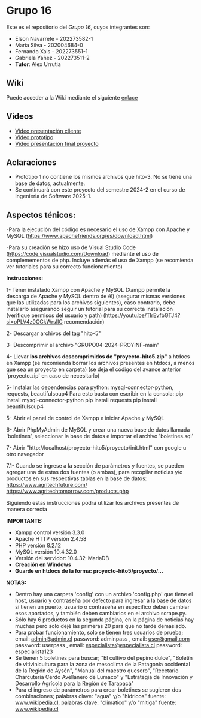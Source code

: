 # Grupo 16

Este es el repositorio del *Grupo 16*, cuyos integrantes son:
* Elson Navarrete - 202273582-1
* María Silva - 202004684-0
* Fernando Xais - 202273551-1
* Gabriela Yáñez - 202273511-2
* **Tutor**: Alex Urrutia

## Wiki

Puede acceder a la Wiki mediante el siguiente [enlace](https://github.com/Gaby20785/Grupo16-INF225/wiki)

## Videos

* [Video presentación cliente](https://www.youtube.com/watch?v=abJau21SDIk)
* [Video prototipo](https://youtu.be/uakP8lTkoxk)
* [Video presentación final proyecto](https://youtu.be/biPBmX9duXE?si=PDzDYRDL1AYbFLQ4)

## Aclaraciones

- Prototipo 1 no contiene los mismos archivos que hito-3. No se tiene una base de datos, actualmente.
- Se continuará con este proyecto del semestre 2024-2 en el curso de Ingenieria de Software 2025-1.

## Aspectos ténicos:
-Para la ejecución del código es necesario el uso de Xampp con Apache y MySQL (https://www.apachefriends.org/es/download.html)

-Para su creación se hizo uso de Visual Studio Code (https://code.visualstudio.com/Download) mediante el uso de complemementos de php. Incluye además el uso de Xampp (se recomienda ver tutoriales para su correcto funcionamiento)

**Instrucciones:**

  1- Tener instalado Xampp con Apache y MySQL (Xampp permite la descarga de Apache y MySQL dentro de él) (asegurar mismas versiones que las utilizadas para los archivos siguientes), caso contrario, debe instalarlo asegurando seguir un tutorial para su correcta instalación (verifique permisos del usuario y path) (https://youtu.be/TlrEvfbGTJ4?si=oPLV4z0CCkWrslIC recomendación)
  
  2- Descargar archivos del tag "hito-5"
  
  3- Descomprimir el archivo "GRUPO04-2024-PROYINF-main"
  
  4- Llevar **los archivos descomprimidos de "proyecto-hito5.zip"** a htdocs en Xampp (se recomienda borrar los archivos presentes en htdocs, a menos que sea un proyecto en carpeta) (se deja el código del avance anterior 'proyecto.zip' en caso de necesitarlo)

  5- Instalar las dependencias para python: mysql-connector-python, requests, beautifulsoup4
	    Para esto basta con escribir en la consola:
		    pip install mysql-connector-python
		    pip install requests
		    pip install beautifulsoup4
  
  5- Abrir el panel de control de Xampp e iniciar Apache y MySQL

  6- Abrir PhpMyAdmin de MySQL y crear una nueva base de datos llamada 'boletines', seleccionar la base de datos e importar el archivo 'boletines.sql'
  
  7- Abrir "http://localhost/proyecto-hito5/proyecto/init.html" con google u otro navegador

  7.1- Cuando se ingrese a la sección de parámetros y fuentes, se pueden agregar una de estas dos fuentes (o ambas), para recopilar noticias y/o productos en sus respectivas tablas en la base de datos:
	  https://www.agritechfuture.com/
	  https://www.agritechtomorrow.com/products.php

Siguiendo estas instrucciones podrá utilizar los archivos presentes de manera correcta

**IMPORTANTE:** 
- Xampp control versión 3.3.0
- Apache HTTP versión 2.4.58
- PHP versión 8.2.12
- MySQL versión 10.4.32.0
- Versión del servidor: 10.4.32-MariaDB
- **Creación en Windows**
- **Guarde en htdocs de la forma: proyecto-hito5/proyecto/...**
  
**NOTAS:** 
- Dentro hay una carpeta 'config' con un archivo 'config.php' que tiene el host, usuario y contraseña por defecto para ingresar a la base de datos si tienen un puerto, usuario o contraseña en especifico deben cambiar esos apartados, y también deben cambiarlos en el archivo scrape.py.
- Sólo hay 6 productos en la segunda página, en la página de noticias hay muchas pero solo dejé las primeras 20 para que no tarde demasiado.
- Para probar funcionamiento, solo se tienen tres usuarios de prueba; email: admin@admin.cl password: adminpass   , email: user@gmail.com password: userpass   , email: especialista@especialista.cl password: especialista123
- Se tienen 5 boletines para buscar; "El cultivo del pepino dulce", "Boletín de vitivinicultura para la zona de mesoclima de la Patagonia occidental de la Región de Aysén", "Manual del maestro quesero", "Recetario Charcutería Cerdo Avellanero de Lumaco" y "Estrategia de Innovación y Desarrollo Agrícola para la Región de Tarapacá"
- Para el ingreso de parámetros para crear boletines se sugieren dos combinaciones; palabras clave: "agua" y/o "hidricos"  fuente: www.wikipedia.cl,  palabras clave: "climatico" y/o "mitiga"  fuente: www.wikipedia.cl
            

